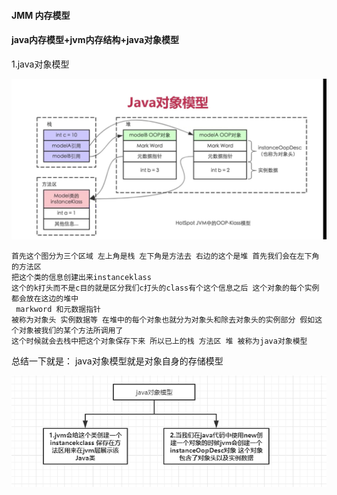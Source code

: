 
#### JMM 内存模型
#### java内存模型+jvm内存结构+java对象模型


1.java对象模型

   ![img](https://raw.githubusercontent.com/qiurunze123/imageall/master/threadjmm2.png)
    
    
    首先这个图分为三个区域 左上角是栈 左下角是方法去 右边的这个是堆 首先我们会在左下角的方法区
    把这个类的信息创建出来instanceklass
    这个的k打头而不是c目的就是区分我们c打头的class有个这个信息之后 这个对象的每个实例都会放在这边的堆中
     markword 和元数据指针 
    被称为对象头 实例数据等 在堆中的每个对象也就分为对象头和除去对象头的实例部分 假如这个对象被我们的某个方法所调用了
    这个时候就会去栈中把这个对象保存下来 所以已上的栈 方法区 堆 被称为java对象模型

总结一下就是： java对象模型就是对象自身的存储模型

   ![img](https://raw.githubusercontent.com/qiurunze123/imageall/master/threadjmm3.png)
